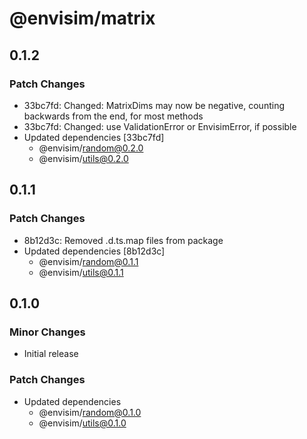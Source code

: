 # @envisim/matrix

## 0.1.2

### Patch Changes

- 33bc7fd: Changed: MatrixDims may now be negative, counting backwards from the end, for most methods
- 33bc7fd: Changed: use ValidationError or EnvisimError, if possible
- Updated dependencies [33bc7fd]
  - @envisim/random@0.2.0
  - @envisim/utils@0.2.0

## 0.1.1

### Patch Changes

- 8b12d3c: Removed .d.ts.map files from package
- Updated dependencies [8b12d3c]
  - @envisim/random@0.1.1
  - @envisim/utils@0.1.1

## 0.1.0

### Minor Changes

- Initial release

### Patch Changes

- Updated dependencies
  - @envisim/random@0.1.0
  - @envisim/utils@0.1.0
